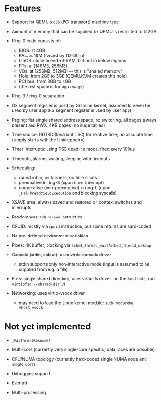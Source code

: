 # Features

- Support for QEMU's `q35` (PCI transport) machine type

- Amount of memory that can be supplied by QEMU is restricted to 512GB

- Ring-0 code consists of:
  - BIOS:    at 4GB
  - PAL:     at 18M (forced by TD-Shim)
  - LibOS:   close to end-of-RAM, but not in below regions
  - PTs:     at [146MB, 256MB)
  - VQs:     at [256MB, 512MB) -- this is "shared memory"
  - Hole:    from 2GB to 3GB (QEMU/KVM creates this hole)
  - PCI bus: from 3GB to 4GB
  - (the rest space is for app usage)

- Ring-3 / ring-0 separation

- GS segment register is used by Gramine kernel, assumed to never be used by
  user app (FS segment register is used by user app)

- Paging: flat single shared address space, no switching, all pages always
  present and RWX, 4KB pages (no huge tables)

- Time source: RDTSC (Invariant TSC) for relative time; no absolute time (simply
  starts with the Unix epoch `0`)

- Timer interrupts: using TSC deadline mode, fired every 100us

- Timeouts, alarms, waiting/sleeping with timeouts

- Scheduling:
  - round robin, no fairness, no time slices
  - preemptive in ring-3 (upon timer interrupt)
  - cooperative (non-preemptive) in ring-0 (upon `_PalThreadYieldExecution` and
    blocking syscalls)

- XSAVE area: always saved and restored on context switches and interrupts

- Randomness: via `rdrand` instruction

- CPUID: mostly via `cpuid` instruction, but some returns are hard-coded

- No pre-defined environment variables

- Pipes: 4K buffer, blocking via `sched_thread_wait`/`sched_thread_wakeup`

- Console (stdin, stdout): uses virtio-console driver
  - stdin supports only non-interactive mode (input is assumed to be supplied
    from e.g. a file)

- Files: single shared directory, uses virtio-fs driver
  (on the host side, run `virtiofsd --shared-dir /`)

- Networking: uses virtio-vsock driver
  - may need to load the Linux kernel module: `sudo modprobe vhost_vsock`

# Not yet implemented

- `_PalThreadResume()`

- Multi-core (currently very single-core specific; data races are possible)

- CPU/NUMA topology (currently hard-coded single NUMA node and single core)

- Debugging support

- Eventfd

- Multi-processing
